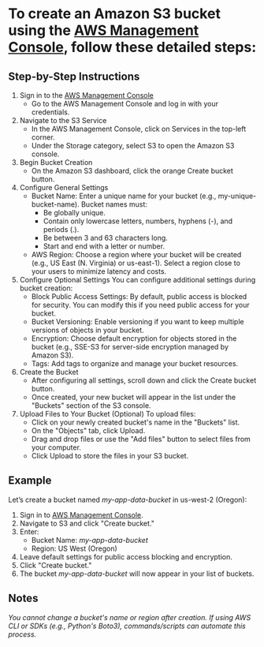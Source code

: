 # To create an Amazon S3 bucket using the [AWS Management Console](https://aws.amazon.com/s3/), follow these detailed steps:

## Step-by-Step Instructions

1. Sign in to the [AWS Management Console](https://aws.amazon.com/s3/)
	* Go to the AWS Management Console and log in with your credentials.
2. Navigate to the S3 Service
	* In the AWS Management Console, click on Services in the top-left corner.
	* Under the Storage category, select S3 to open the Amazon S3 console.
3. Begin Bucket Creation
	* On the Amazon S3 dashboard, click the orange Create bucket button.
4. Configure General Settings
	* Bucket Name: Enter a unique name for your bucket (e.g., my-unique-bucket-name). Bucket names must:
		* Be globally unique.
		* Contain only lowercase letters, numbers, hyphens (-), and periods (.).
		* Be between 3 and 63 characters long.
		* Start and end with a letter or number.
	* AWS Region: Choose a region where your bucket will be created (e.g., US East (N. Virginia) or us-east-1). Select a region close to your users to minimize latency and costs.
5. Configure Optional Settings
You can configure additional settings during bucket creation:
	* Block Public Access Settings: By default, public access is blocked for security. You can modify this if you need public access for your bucket.
	* Bucket Versioning: Enable versioning if you want to keep multiple versions of objects in your bucket.
	* Encryption: Choose default encryption for objects stored in the bucket (e.g., SSE-S3 for server-side encryption managed by Amazon S3).
	* Tags: Add tags to organize and manage your bucket resources.
6. Create the Bucket
	* After configuring all settings, scroll down and click the Create bucket button.
	* Once created, your new bucket will appear in the list under the "Buckets" section of the S3 console.
7. Upload Files to Your Bucket (Optional)
To upload files:
	* Click on your newly created bucket's name in the "Buckets" list.
	* On the "Objects" tab, click Upload.
	* Drag and drop files or use the "Add files" button to select files from your computer.
	* Click Upload to store the files in your S3 bucket.
	
## Example
Let’s create a bucket named _my-app-data-bucket_ in us-west-2 (Oregon):
1. Sign in to [AWS Management Console](https://aws.amazon.com/s3/).
2. Navigate to S3 and click "Create bucket."
3. Enter:
	* Bucket Name: _my-app-data-bucket_
	* Region: US West (Oregon)
4. Leave default settings for public access blocking and encryption.
5. Click "Create bucket."
6. The bucket _my-app-data-bucket_ will now appear in your list of buckets.

## Notes
_You cannot change a bucket's name or region after creation._
_If using AWS CLI or SDKs (e.g., Python's Boto3), commands/scripts can automate this process._
